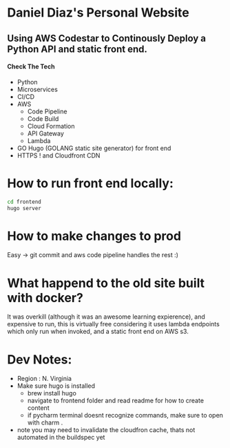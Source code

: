 # Daniel Diaz's Personal Website
## Using AWS Codestar to Continously Deploy a Python API and static front end.

#### Check The Tech
- Python
- Microservices
- CI/CD
- AWS
    - Code Pipeline
    - Code Build
    - Cloud Formation
    - API Gateway 
    - Lambda
- GO Hugo (GOLANG static site generator) for front end
- HTTPS ! and Cloudfront CDN

# How to run front end locally:
```bash
cd frontend
hugo server
```

# How to make changes to prod
Easy -> git commit and aws code pipeline handles the rest :)

# What happend to the old site built with docker?
It was overkill (although it was an awesome learning expierence), and expensive to run, this is virtually free considering it uses lambda endpoints which only run when invoked, and a static front end on AWS s3.

# Dev Notes:
- Region : N. Virginia
- Make sure hugo is installed
    - brew install hugo
    - navigate to frontend folder and read readme for how to create content
    - if pycharm terminal doesnt recognize commands, make sure to open with charm .
- note you may need to invalidate the cloudfron cache, thats not automated in the buildspec yet